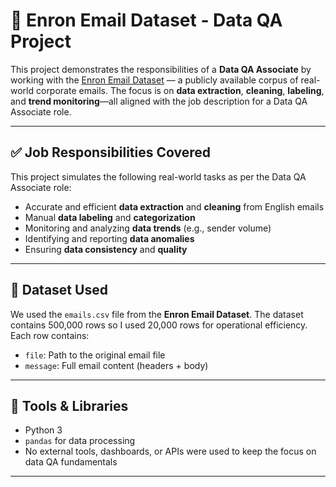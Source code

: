 # 📧 Enron Email Dataset - Data QA Project

This project demonstrates the responsibilities of a **Data QA Associate** by working with the [Enron Email Dataset](https://www.cs.cmu.edu/~enron/) — a publicly available corpus of real-world corporate emails. The focus is on **data extraction**, **cleaning**, **labeling**, and **trend monitoring**—all aligned with the job description for a Data QA Associate role.

---

## ✅ Job Responsibilities Covered

This project simulates the following real-world tasks as per the Data QA Associate role:

- Accurate and efficient **data extraction** and **cleaning** from English emails  
- Manual **data labeling** and **categorization**
- Monitoring and analyzing **data trends** (e.g., sender volume)
- Identifying and reporting **data anomalies**
- Ensuring **data consistency** and **quality**

---

## 📂 Dataset Used

We used the `emails.csv` file from the **Enron Email Dataset**. The dataset contains 500,000 rows so I used 20,000 rows for operational efficiency. Each row contains:

- `file`: Path to the original email file
- `message`: Full email content (headers + body)

---

## 🔧 Tools & Libraries

- Python 3
- `pandas` for data processing
- No external tools, dashboards, or APIs were used to keep the focus on data QA fundamentals

--- 
